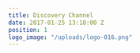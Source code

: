 ```yaml
---
title: Discovery Channel
date: 2017-01-25 13:18:00 Z
position: 1
logo_image: "/uploads/logo-016.png"
---
```


